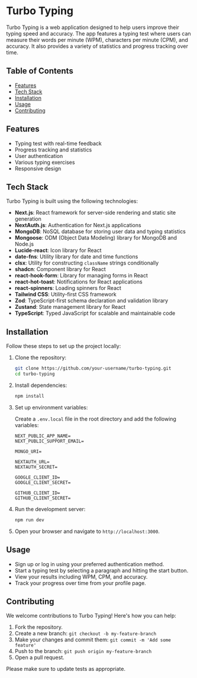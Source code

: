 # Turbo Typing

Turbo Typing is a web application designed to help users improve their typing speed and accuracy. The app features a typing test where users can measure their words per minute (WPM), characters per minute (CPM), and accuracy. It also provides a variety of statistics and progress tracking over time.

## Table of Contents

- [Features](#features)
- [Tech Stack](#tech-stack)
- [Installation](#installation)
- [Usage](#usage)
- [Contributing](#contributing)

## Features

- Typing test with real-time feedback
- Progress tracking and statistics
- User authentication
- Various typing exercises
- Responsive design

## Tech Stack

Turbo Typing is built using the following technologies:

- **Next.js**: React framework for server-side rendering and static site generation
- **NextAuth.js**: Authentication for Next.js applications
- **MongoDB**: NoSQL database for storing user data and typing statistics
- **Mongoose**: ODM (Object Data Modeling) library for MongoDB and Node.js
- **Lucide-react**: Icon library for React
- **date-fns**: Utility library for date and time functions
- **clsx**: Utility for constructing `className` strings conditionally
- **shadcn**: Component library for React
- **react-hook-form**: Library for managing forms in React
- **react-hot-toast**: Notifications for React applications
- **react-spinners**: Loading spinners for React
- **Tailwind CSS**: Utility-first CSS framework
- **Zod**: TypeScript-first schema declaration and validation library
- **Zustand**: State management library for React
- **TypeScript**: Typed JavaScript for scalable and maintainable code

## Installation

Follow these steps to set up the project locally:

1. Clone the repository:

    ```bash
    git clone https://github.com/your-username/turbo-typing.git
    cd turbo-typing
    ```

2. Install dependencies:

    ```bash
    npm install
    ```

3. Set up environment variables:

    Create a `.env.local` file in the root directory and add the following variables:

    ```env
    NEXT_PUBLIC_APP_NAME=
    NEXT_PUBLIC_SUPPORT_EMAIL=
    
    MONGO_URI=
    
    NEXTAUTH_URL=
    NEXTAUTH_SECRET=
    
    GOOGLE_CLIENT_ID=
    GOOGLE_CLIENT_SECRET=
    
    GITHUB_CLIENT_ID=
    GITHUB_CLIENT_SECRET=
    ```

4. Run the development server:

    ```bash
    npm run dev
    ```

5. Open your browser and navigate to `http://localhost:3000`.

## Usage

- Sign up or log in using your preferred authentication method.
- Start a typing test by selecting a paragraph and hitting the start button.
- View your results including WPM, CPM, and accuracy.
- Track your progress over time from your profile page.

## Contributing

We welcome contributions to Turbo Typing! Here's how you can help:

1. Fork the repository.
2. Create a new branch: `git checkout -b my-feature-branch`
3. Make your changes and commit them: `git commit -m 'Add some feature'`
4. Push to the branch: `git push origin my-feature-branch`
5. Open a pull request.

Please make sure to update tests as appropriate.
